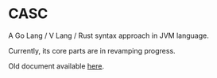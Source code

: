 # CASC
A Go Lang / V Lang / Rust syntax approach in JVM language.

Currently, its core parts are in revamping progress.

Old document available [here](https://github.com/CASC-Lang/CASC-doc).
